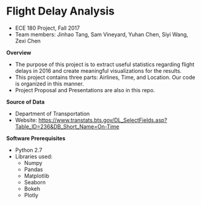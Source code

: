 # Flight Delay Analysis
- ECE 180 Project, Fall 2017
- Team members: Jinhao Tang, Sam Vineyard, Yuhan Chen, Siyi Wang, Zexi Chen

**Overview**
* The purpose of this project is to extract useful statistics regarding flight delays in 2016 and create meaningful visualizations for the results.
* This project contains three parts: Airlines, Time, and Location. Our code is organized in this manner.
* Project Proposal and Presentations are also in this repo.

**Source of Data**
* Department of Transportation 
* Website: https://www.transtats.bts.gov/DL_SelectFields.asp?Table_ID=236&DB_Short_Name=On-Time

**Software Prerequisites**
* Python 2.7
* Libraries used:
  - Numpy
  - Pandas
  - Matplotlib
  - Seaborn
  - Bokeh
  - Plotly
